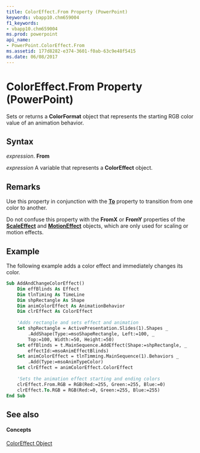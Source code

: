 ```yaml
---
title: ColorEffect.From Property (PowerPoint)
keywords: vbapp10.chm659004
f1_keywords:
- vbapp10.chm659004
ms.prod: powerpoint
api_name:
- PowerPoint.ColorEffect.From
ms.assetid: 177d8282-e374-3601-f0ab-63c9e48f5415
ms.date: 06/08/2017
---
```



# ColorEffect.From Property (PowerPoint)

Sets or returns a  **ColorFormat** object that represents the starting RGB color value of an animation behavior.


## Syntax

 _expression_. **From**

 _expression_ A variable that represents a **ColorEffect** object.


## Remarks

Use this property in conjunction with the  **[To](PowerPoint.ColorEffect.To.md)** property to transition from one color to another.

Do not confuse this property with the  **FromX** or **FromY** properties of the **[ScaleEffect](PowerPoint.ScaleEffect.md)** and **[MotionEffect](PowerPoint.MotionEffect.md)** objects, which are only used for scaling or motion effects.


## Example

The following example adds a color effect and immediately changes its color.


```vb
Sub AddAndChangeColorEffect() 
    Dim effBlinds As Effect 
    Dim tlnTiming As TimeLine 
    Dim shpRectangle As Shape 
    Dim animColorEffect As AnimationBehavior 
    Dim clrEffect As ColorEffect 
 
    'Adds rectangle and sets effect and animation 
    Set shpRectangle = ActivePresentation.Slides(1).Shapes _ 
        .AddShape(Type:=msoShapeRectangle, Left:=100, _ 
        Top:=100, Width:=50, Height:=50) 
    Set effBlinds = t.MainSequence.AddEffect(Shape:=shpRectangle, _ 
        effectId:=msoAnimEffectBlinds) 
    Set animColorEffect = tlnTimming.MainSequence(1).Behaviors _ 
        .Add(Type:=msoAnimTypeColor) 
    Set clrEffect = animColorEffect.ColorEffect 
 
    'Sets the animation effect starting and ending colors 
    clrEffect.From.RGB = RGB(Red:=255, Green:=255, Blue:=0) 
    clrEffect.To.RGB = RGB(Red:=0, Green:=255, Blue:=255) 
End Sub
```


## See also


#### Concepts


[ColorEffect Object](PowerPoint.ColorEffect.md)

